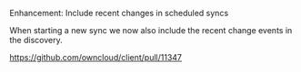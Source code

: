Enhancement: Include recent changes in scheduled syncs

When starting a new sync we now also include the recent change events in the discovery.

https://github.com/owncloud/client/pull/11347
